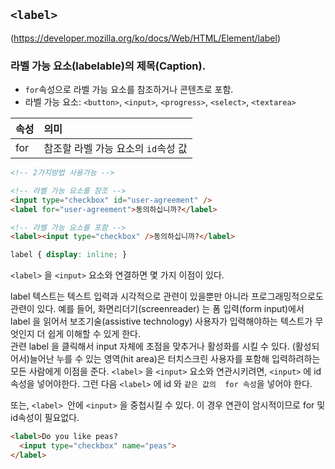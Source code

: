 ## ```<label>```
(https://developer.mozilla.org/ko/docs/Web/HTML/Element/label)

### 라벨 가능 요소(labelable)의 제목(Caption).

- ```for```속성으로 라벨 가능 요소를 참조하거나 콘텐츠로 포함.
- 라벨 가능 요소: ```<button>```, ```<input>```, ```<progress>```, ```<select>```, ```<textarea>```

|속성|의미|
|:--|:--|
|for|참조할 라벨 가능 요소의 ```id```속성 값|

```html
<!-- 2가지방법 사용가능 -->

<!-- 라벨 가능 요소를 참조 -->
<input type="checkbox" id="user-agreement" />
<label for="user-agreement">동의하십니까?</label>

<!-- 라벨 가능 요소를 포함 -->
<label><input type="checkbox" />동의하십니까?</label>
```

```css
label { display: inline; }
```
```<label>``` 을 ```<input>``` 요소와 연결하면 몇 가지 이점이 있다. <br>

label 텍스트는 텍스트 입력과 시각적으로 관련이 있을뿐만 아니라 프로그래밍적으로도 관련이 있다. 예를 들어, 화면리더기(screenreader) 는 폼 입력(form input)에서 label 을 읽어서 보조기술(assistive technology) 사용자가 입력해야하는 텍스트가 무엇인지 더 쉽게 이해할 수 있게 한다. <br>
관련 label 을 클릭해서 input  자체에 초점을 맞추거나 활성화를 시킬 수 있다. (활성되어서)늘어난 누를 수 있는 영역(hit area)은 터치스크린 사용자를 포함해 입력하려하는 모든 사람에게 이점을 준다.
```<label>``` 을 ```<input>``` 요소와 연관시키려면, ```<input>``` 에 id 속성을 넣어야한다. 그런 다음 ```<label>``` 에 id 와 ```같은 값의  for 속성```을 넣어야 한다. 

또는, ```<label> ```안에 ```<input>``` 을 중첩시킬 수 있다. 이 경우 연관이 암시적이므로 for 및 id속성이 필요없다.
```html
<label>Do you like peas?
  <input type="checkbox" name="peas">
</label>
```